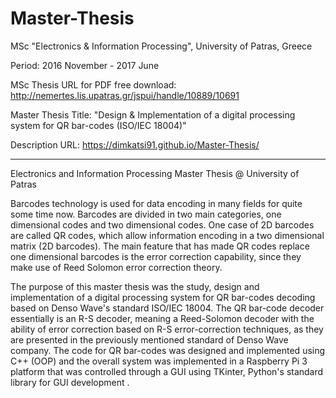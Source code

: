 # Master-Thesis
 
 MSc "Electronics & Information Processing", University of Patras, Greece

Period: 2016 November - 2017 June

MSc Thesis URL for PDF free download: http://nemertes.lis.upatras.gr/jspui/handle/10889/10691

Master Thesis Title: "Design &amp; Implementation of a digital processing system for QR bar-codes (ISO/IEC 18004)"

Description URL: https://dimkatsi91.github.io/Master-Thesis/ 

-----------------------------------------------------------------------------------------------------------------------------
Electronics and Information Processing Master Thesis @ University of Patras

Barcodes technology is used for data encoding in many fields for quite some time now. Barcodes are divided in two main categories, 
one dimensional codes and two dimensional codes. One case of 2D barcodes are called QR codes, which allow information encoding in 
a two dimensional matrix (2D barcodes). The main feature that has made QR codes replace one dimensional barcodes is the error
correction capability, since they make use of Reed Solomon error correction theory. 

The purpose of this master thesis was the study, design and implementation of a digital processing system for QR bar-codes
decoding based on Denso Wave's standard ISO/IEC 18004. The QR bar-code decoder essentially is an R-S decoder, meaning a 
Reed-Solomon decoder with the ability of error correction based on R-S error-correction techniques, as they are presented 
in the previously mentioned standard of Denso Wave company. The code for QR bar-codes was designed and implemented using C++ 
(OOP) and the overall system was implemented in a Raspberry Pi 3 platform that was controlled through a GUI using TKinter, 
Python's standard library for GUI development .
